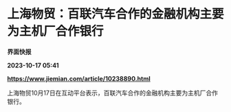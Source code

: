 # 上海物贸：百联汽车合作的金融机构主要为主机厂合作银行
**界面快报**

**2023-10-17 05:41**

**https://www.jiemian.com/article/10238890.html**

上海物贸10月17日在互动平台表示，百联汽车合作的金融机构主要为主机厂合作银行。
